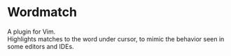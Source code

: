 # Wordmatch
A plugin for Vim.    
Highlights matches to the word under cursor, to mimic the behavior seen in some editors and IDEs.    
